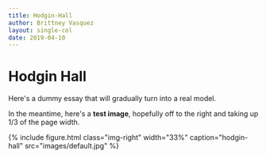 ```yaml
---
title: Hodgin-Hall
author: Brittney Vasquez
layout: single-col
date: 2019-04-10
---
```



# Hodgin Hall

Here's a dummy essay that will gradually turn into a real model.

In the meantime, here's a **test image**, hopefully off to the right and taking up 1/3 of the page width.

{% include figure.html class="img-right" width="33%" caption="hodgin-hall" src="images/default.jpg" %}


